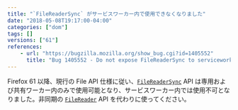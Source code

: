```yaml
---
title: "`FileReaderSync` がサービスワーカー内で使用できなくなりました"
date: "2018-05-08T19:17:00-04:00"
categories: ["dom"]
tags: []
versions: ["61"]
references:
    - url: "https://bugzilla.mozilla.org/show_bug.cgi?id=1405552"
      title: "Bug 1405552 - Do not expose FileReaderSync to serviceworkers, to match the spec."
---
```

Firefox 61 以降、現行の File API 仕様に従い、[`FileReaderSync`](https://developer.mozilla.org/docs/Web/API/FileReaderSync) API は専用および共有ワーカー内のみで使用可能となり、サービスワーカー内では使用不可となりました。非同期の [`FileReader`](https://developer.mozilla.org/docs/Web/API/FileReader) API を代わりに使ってください。
